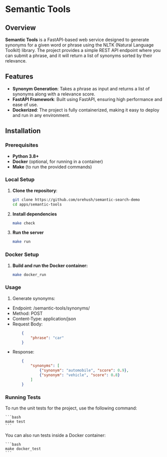 # Semantic Tools

## Overview

**Semantic Tools** is a FastAPI-based web service designed to generate synonyms for a given word or phrase using the NLTK (Natural Language Toolkit) library. The project provides a simple REST API endpoint where you can submit a phrase, and it will return a list of synonyms sorted by their relevance.

## Features

- **Synonym Generation**: Takes a phrase as input and returns a list of synonyms along with a relevance score.
- **FastAPI Framework**: Built using FastAPI, ensuring high performance and ease of use.
- **Dockerized**: The project is fully containerized, making it easy to deploy and run in any environment.

## Installation

### Prerequisites

- **Python 3.8+**
- **Docker** (optional, for running in a container)
- **Make** (to run the provided commands)

### Local Setup

1. **Clone the repository**:
   ```bash
   git clone https://github.com/orehush/semantic-search-demo
   cd apps/semantic-tools

2. **Install dependencies**
    ```bash
    make check

3. **Run the server**
    ```bash
    make run

### Docker Setup

1. **Build and run the Docker container:**
    ```bash
    make docker_run

### Usage

1. Generate synonyms:
- Endpoint: /semantic-tools/synonyms/
- Method: POST
- Content-Type: application/json
- Request Body:
    ```json
        {
            "phrase": "car"
        }
    ```
- Response:
    ```json
        {
            "synonyms": [
                {"synonym": "automobile", "score": 0.9},
                {"synonym": "vehicle", "score": 0.8}
            ]
        }
    ```

### Running Tests

To run the unit tests for the project, use the following command:

    ```bash
    make test
    ```

You can also run tests inside a Docker container:

    ```bash
    make docker_test
    ```
